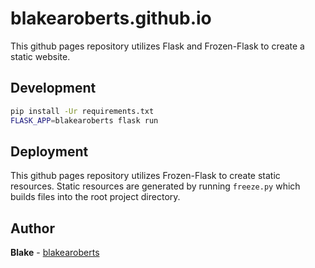 # blakearoberts.github.io

This github pages repository utilizes Flask and Frozen-Flask to create a static
website.

## Development

```bash
pip install -Ur requirements.txt
FLASK_APP=blakearoberts flask run
```

## Deployment

This github pages repository utilizes Frozen-Flask to create static resources.
Static resources are generated by running `freeze.py` which builds files into
the root project directory.

## Author

**Blake** - [blakearoberts](https://github.com/blakearoberts)
